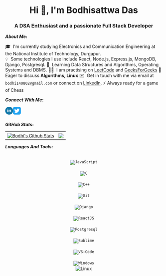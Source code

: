 <h1 align="center">Hi 👋, I'm Bodhisattwa Das</h1>
<h3 align="center">A DSA Enthusiast and a passionate Full Stack Developer</h3>



<b>*About Me*:</b> 

  🎓 &nbsp;I'm currently studying Electronics and Communication Engineering at the National Institute of Technology, Durgapur.\
  💡 &nbsp;Some technologies I use include React, Node.js, Express.js, MongoDB, Django, Postgresql.
  🌱 &nbsp;Learning Data Structures and Algorithms, Operating Systems and DBMS.
  👨‍💻 &nbsp;I am practising on [LeetCode](https://leetcode.com/bodhi140802) and [GeeksForGeeks](https://auth.geeksforgeeks.org/user/bodhi140802/practice)
  💬 Eager to discuss **Algorithms, Linux**
  ✉️ &nbsp;Get in touch with me via email at ```bodhi140802@gmail.com``` or connect on [LinkedIn](https://www.linkedin.com/in/bodhisattwa-das-6b5720212/). 
  ⚡ Always ready for a game of Chess


<b>*Connect With Me*:</b> 

[<img align="left" alt="LinkedIn" width="25px" src="assets/linkedin.svg" />][linkedin]
[<img align="left" alt="Twitter" width="25px" src="assets/twitter.svg" />][twitter]

<br />
<br />



<b>*GitHub Stats*:</b> 
  
  <b> </b> 
  
  
<p align="center">
<table>
<tr>
  
  <td>
  <a href="https://github.com/Bodhi14">
  <img align="center" src="https://github-readme-stats.vercel.app/api?username=Bodhi14&show_icons=true&include_all_commits=true&theme=radical&hide_border=true" alt="Bodhi's Github Stats" height="180rem" />
  </a>
  </td>
    
  <td> 
<a href="https://github.com/Bodhi14"><img align="center" src="https://github-readme-stats.vercel.app/api/top-langs/?username=Bodhi14&layout=compact&theme=radical&hide_border=true" height="180rem"/></a>
  </td>
    
</tr>
</table>
</p>
  
  
<b>*Languages And Tools*:</b> 
<b></b>
<p align="center">
<code >
<img alt="JavaScript" width="26px" src="https://raw.githubusercontent.com/SamirPaulb/assets/main/javascript.png" />
</code>
<code >
<img alt="C" width="26px" src="https://raw.githubusercontent.com/SamirPaulb/assets/main/c.png" />
</code>
<code >
<img alt="C++" width="26px" src="https://raw.githubusercontent.com/SamirPaulb/assets/main/cpp.png" />
</code>
<code >
<img alt="Git" width="26px" src="https://raw.githubusercontent.com/SamirPaulb/assets/main/git.png">
</code>
<code >
<img alt="Django" width="26px" src="https://raw.githubusercontent.com/SamirPaulb/assets/main/django.png">
</code>
<code >
<img alt="ReactJS" width="26px" src="https://raw.githubusercontent.com/SamirPaulb/assets/main/react.png">
</code>
<code >
<img alt="Postgresql" width="26px" src="https://raw.githubusercontent.com/SamirPaulb/assets/main/mysql.png">
</code>
<code >
<img alt="Sublime" width="26px" src="https://raw.githubusercontent.com/SamirPaulb/assets/main/sublime.png">
</code>
<code >
<img alt="VS-Code" width="26px" src="https://raw.githubusercontent.com/SamirPaulb/assets/main/vscode.png" />
</code>
<code >
<img alt="Windows" width="26px" src="https://raw.githubusercontent.com/SamirPaulb/assets/main/windows.png">
</code>
<img alt="Linux" width="26px" src="https://raw.githubusercontent.com/SamirPaulb/assets/main/linux.png">
</code>

</p>  

  
  
  





[linkedin]: https://www.linkedin.com/in/bodhisattwa-das-6b5720212/
[twitter]: https://twitter.com/bodhi140802
[email]: mailto:bodhi140802@gmail.com
[leetcode]: https://leetcode.com/bodhi140802
